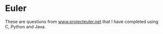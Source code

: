 Euler
=====
These are questions from www.projecteuler.net that I have completed using C, Python and Java.
